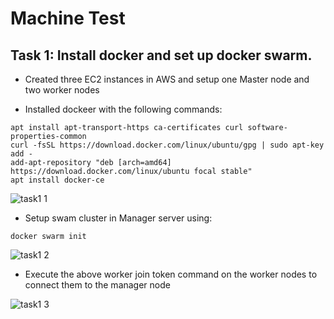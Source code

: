 # Machine Test

## Task 1: Install docker and set up docker swarm.

* Created three EC2 instances in AWS and setup one Master node and two worker nodes

* Installed dockeer with the following commands:

~~~
apt install apt-transport-https ca-certificates curl software-properties-common
curl -fsSL https://download.docker.com/linux/ubuntu/gpg | sudo apt-key add -
add-apt-repository "deb [arch=amd64] https://download.docker.com/linux/ubuntu focal stable"
apt install docker-ce
~~~

![task1 1](https://github.com/arunsiby/Test/assets/21075710/f18b4baa-8d73-471b-8e85-fe9d85a826b8)

* Setup swam cluster in Manager server using:

~~~
docker swarm init
~~~


![task1 2](https://github.com/arunsiby/Test/assets/21075710/6b01b659-a366-4a62-ac06-eb2765d928d2)


* Execute the above worker join token command on the worker nodes to connect them to the manager node

![task1 3](https://github.com/arunsiby/Test/assets/21075710/1e9fb585-79f7-4e3a-b839-c4c25747cc7c)


  
